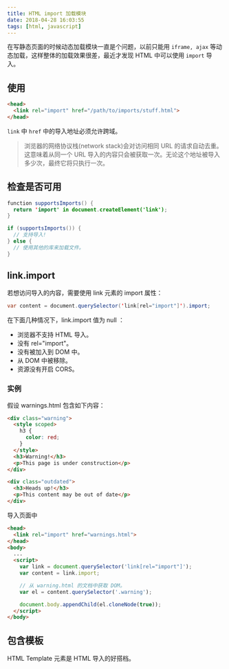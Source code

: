 ```yaml
---
title: HTML import 加载模块
date: 2018-04-28 16:03:55
tags: [html, javascript]
---
```


在写静态页面的时候动态加载模块一直是个问题，以前只能用 `iframe, ajax` 等动态加载，这样整体的加载效果很差，最近才发现 HTML 中可以使用 `import` 导入。

<!-- more --><!-- toc -->
## 使用

```html
<head>
  <link rel="import" href="/path/to/imports/stuff.html">
</head>
```

`link` 中 `href` 中的导入地址必须允许跨域。

> 浏览器的网络协议栈(network stack)会对访问相同 URL 的请求自动去重。这意味着从同一个 URL 导入的内容只会被获取一次。无论这个地址被导入多少次，最终它将只执行一次。

## 检查是否可用

```java
function supportsImports() {
  return 'import' in document.createElement('link');
}

if (supportsImports()) {
  // 支持导入!
} else {
  // 使用其他的库来加载文件。
}
```

## link.import

若想访问导入的内容，需要使用 link 元素的 import 属性：

```java
var content = document.querySelector('link[rel="import"]').import;
```

在下面几种情况下，link.import 值为 null ：
- 浏览器不支持 HTML 导入。
- <link> 没有 rel="import"。
- <link> 没有被加入到 DOM 中。
- <link> 从 DOM 中被移除。
- 资源没有开启 CORS。

### 实例

假设 warnings.html 包含如下内容：

```html
<div class="warning">
  <style scoped>
    h3 {
      color: red;
    }
  </style>
  <h3>Warning!</h3>
  <p>This page is under construction</p>
</div>

<div class="outdated">
  <h3>Heads up!</h3>
  <p>This content may be out of date</p>
</div>
```

导入页面中

```html
<head>
  <link rel="import" href="warnings.html">
</head>
<body>
  ...
  <script>
    var link = document.querySelector('link[rel="import"]');
    var content = link.import;

    // 从 warning.html 的文档中获取 DOM。
    var el = content.querySelector('.warning');

    document.body.appendChild(el.cloneNode(true));
  </script>
</body>
```

## 包含模板

HTML Template 元素是 HTML 导入的好搭档。<template> 特别适合于为需要导入的应用搭建必要的标记。将内容包裹在一个 <template> 元素中还为你提供了延迟加载内容的好处。也就是说，在 template 元素加入到 DOM 之前，它包含的脚本不会执行。

**import.html**

```html
<template>
  <h1>Hello World!</h1>
  <img src="world.png"> <!-- 只有当模板生效后才会去请求图片 -->
  <script>alert("Executed when the template is activated.");</script>
</template>
```

**index.html**

```html
<head>
  <link rel="import" href="import.html">
</head>
<body>
  <div id="container"></div>
  <script>
    var link = document.querySelector('link[rel="import"]');

    // 从导入中复制 <template>。
    var template = link.import.querySelector('template');
    var content = template.content.cloneNode(true)

    document.querySelector('#container').appendChild(content);
  </script>
</body>
```

- [HTML imports](https://www.html5rocks.com/zh/tutorials/webcomponents/imports/)
